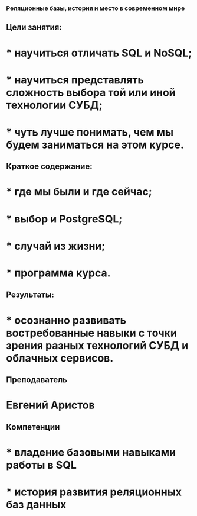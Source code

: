 ### Реляционные базы, история и место в современном мире


## Цели занятия:
# * научиться отличать SQL и NoSQL;
# * научиться представлять сложность выбора той или иной технологии СУБД;
# * чуть лучше понимать, чем мы будем заниматься на этом курсе.


## Краткое содержание:
# * где мы были и где сейчас;
# * выбор и PostgreSQL;
# * случай из жизни;
# * программа курса.

## Результаты:
# * осознанно развивать востребованные навыки с точки зрения разных технологий СУБД и облачных сервисов.

## Преподаватель
# Евгений Аристов

## Компетенции
# * владение базовыми навыками работы в SQL
# * история развития реляционных баз данных

